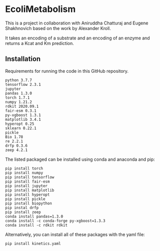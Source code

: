 # EcoliMetabolism

This is a project in collaboration with Aniruddha Chatturaj and Eugene Shakhnovich based on the work by Alexander Kroll.  

It takes an encoding of a substrate and an encoding of an enzyme and returns a Kcat and Km prediction.  


## Installation 
Requirements for running the code in this GitHub repository.
```
python 3.7.7
tensorflow 2.3.1
jupyter
pandas 1.3.0
torch 1.7.1
numpy 1.21.2
rdkit 2020.09.1
fair-esm 0.3.1
py-xgboost 1.3.1
matplotlib 3.4.1
hyperopt 0.25
sklearn 0.22.1
pickle
Bio 1.78
re 2.2.1
drfp 0.3.6
zeep 4.2.1
```

The listed packaged can be installed using conda and anaconda and pip:

```
pip install torch
pip install numpy
pip install tensorflow
pip install fair-esm
pip install jupyter
pip install matplotlib
pip install hyperopt
pip install pickle
pip install biopython
pip instal drfp
pip install zeep
conda install pandas=1.3.0
conda install -c conda-forge py-xgboost=1.3.3
conda install -c rdkit rdkit
```

Alternatively, you can install all of these packages with the yaml file:

```
pip install kinetics.yaml
```

